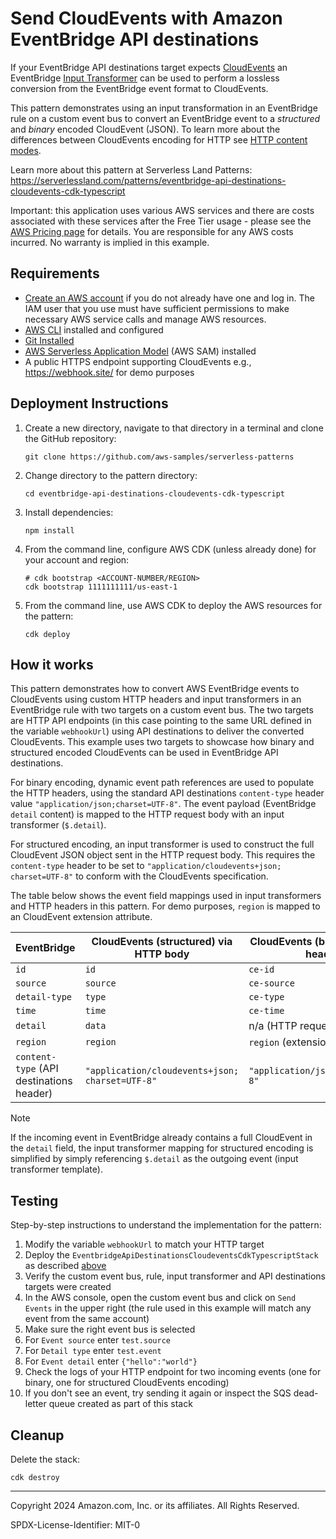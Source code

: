 # Send CloudEvents with Amazon EventBridge API destinations

If your EventBridge API destinations target expects [CloudEvents](https://cloudevents.io/) an EventBridge [Input
Transformer](https://docs.aws.amazon.com/eventbridge/latest/userguide/eb-transform-target-input.html) can be used to
perform a lossless conversion from the EventBridge event format to CloudEvents.

This pattern demonstrates using an input transformation in an EventBridge rule on a custom event bus to convert an
EventBridge event to a *structured* and *binary* encoded CloudEvent (JSON). To learn more about the differences between
CloudEvents encoding for HTTP see [HTTP content
modes](https://github.com/cloudevents/spec/blob/v1.0.2/cloudevents/bindings/http-protocol-binding.md#13-content-modes).

Learn more about this pattern at Serverless Land Patterns:
https://serverlessland.com/patterns/eventbridge-api-destinations-cloudevents-cdk-typescript

Important: this application uses various AWS services and there are costs associated with these services after the Free
Tier usage - please see the [AWS Pricing page](https://aws.amazon.com/pricing/) for details. You are responsible for any
AWS costs incurred. No warranty is implied in this example.

## Requirements

* [Create an AWS account](https://portal.aws.amazon.com/gp/aws/developer/registration/index.html) if you do not already have one and log in. The IAM user that you use must have sufficient permissions to make necessary AWS service calls and manage AWS resources.
* [AWS CLI](https://docs.aws.amazon.com/cli/latest/userguide/install-cliv2.html) installed and configured
* [Git Installed](https://git-scm.com/book/en/v2/Getting-Started-Installing-Git)
* [AWS Serverless Application Model](https://docs.aws.amazon.com/serverless-application-model/latest/developerguide/serverless-sam-cli-install.html) (AWS SAM) installed
* A public HTTPS endpoint supporting CloudEvents e.g., https://webhook.site/ for demo purposes

## Deployment Instructions

1. Create a new directory, navigate to that directory in a terminal and clone the GitHub repository:
    ``` 
    git clone https://github.com/aws-samples/serverless-patterns
    ```
    
1. Change directory to the pattern directory:
    ```
    cd eventbridge-api-destinations-cloudevents-cdk-typescript
    ```
    
1. Install dependencies:

    ```
    npm install
    ```
    
1. From the command line, configure AWS CDK (unless already done) for your account and region:

   ```
   # cdk bootstrap <ACCOUNT-NUMBER/REGION>
   cdk bootstrap 1111111111/us-east-1
   ```

1. From the command line, use AWS CDK to deploy the AWS resources for the pattern:
   
    ```
    cdk deploy 
    ```

## How it works

This pattern demonstrates how to convert AWS EventBridge events to CloudEvents using custom HTTP headers and input
transformers in an EventBridge rule with two targets on a custom event bus. The two targets are HTTP API endpoints (in
this case pointing to the same URL defined in the variable `webhookUrl`) using API destinations to deliver the converted
CloudEvents. This example uses two targets to showcase how binary and structured encoded CloudEvents can be used in
EventBridge API destinations.

For binary encoding, dynamic event path references are used to populate the HTTP headers, using the standard API
destinations `content-type` header value `"application/json;charset=UTF-8"`. The event payload (EventBridge `detail`
content) is mapped to the HTTP request body with an input transformer (`$.detail`).

For structured encoding, an input transformer is used to construct the full CloudEvent JSON object sent in the HTTP
request body. This requires the `content-type` header to be set to `"application/cloudevents+json; charset=UTF-8"` to
conform with the CloudEvents specification.

The table below shows the event field mappings used in input transformers and HTTP headers in this pattern. For demo
purposes, `region` is mapped to an CloudEvent extension attribute. 

| EventBridge                              | CloudEvents (structured) via HTTP body          | CloudEvents (binary) via HTTP headers |
| ---------------------------------------- | ----------------------------------------------- | ------------------------------------- |
| `id`                                     | `id`                                            | `ce-id`                               |
| `source`                                 | `source`                                        | `ce-source`                           |
| `detail-type`                            | `type`                                          | `ce-type`                             |
| `time`                                   | `time`                                          | `ce-time`                             |
| `detail`                                 | `data`                                          | n/a (HTTP request body)               |
| `region`                                 | `region`                                        | `region` (extension attribute)        |
| `content-type` (API destinations header) | `"application/cloudevents+json; charset=UTF-8"` | `"application/json;charset=UTF-8"`    |


> [!NOTE]  
> If the incoming event in EventBridge already contains a full CloudEvent in the `detail` field, the input transformer
> mapping for structured encoding is simplified by simply referencing `$.detail` as the outgoing event (input
> transformer template).

## Testing

Step-by-step instructions to understand the implementation for the pattern:

1. Modify the variable `webhookUrl` to match your HTTP target
1. Deploy the `EventbridgeApiDestinationsCloudeventsCdkTypescriptStack` as described [above](#deployment-instructions)
2. Verify the custom event bus, rule, input transformer and API destinations targets were created
3. In the AWS console, open the custom event bus and click on `Send Events` in the upper right (the rule used in this example will match any event from the same account)
4. Make sure the right event bus is selected
5. For `Event source` enter `test.source`
6. For `Detail type` enter `test.event`
7. For `Event detail` enter `{"hello":"world"}`
8. Check the logs of your HTTP endpoint for two incoming events (one for binary, one for structured CloudEvents encoding)
9. If you don't see an event, try sending it again or inspect the SQS dead-letter queue created as part of this stack

## Cleanup

Delete the stack:

```
cdk destroy
```

----
Copyright 2024 Amazon.com, Inc. or its affiliates. All Rights Reserved.

SPDX-License-Identifier: MIT-0